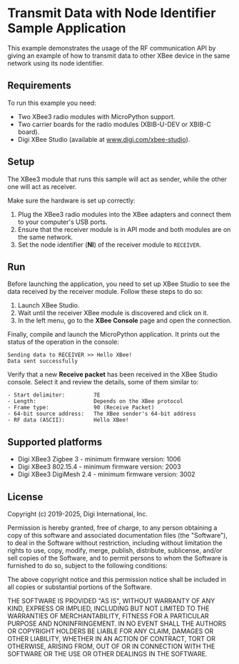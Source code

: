 Transmit Data with Node Identifier Sample Application
=====================================================

This example demonstrates the usage of the RF communication API by giving an
example of how to transmit data to other XBee device in the same network using
its node identifier.

Requirements
------------

To run this example you need:

* Two XBee3 radio modules with MicroPython support.
* Two carrier boards for the radio modules (XBIB-U-DEV or XBIB-C board).
* Digi XBee Studio (available at www.digi.com/xbee-studio).

Setup
-----

The XBee3 module that runs this sample will act as sender, while the other
one will act as receiver.

Make sure the hardware is set up correctly:

1. Plug the XBee3 radio modules into the XBee adapters and connect them to your
   computer's USB ports.
2. Ensure that the receiver module is in API mode and both modules are on the
   same network.
3. Set the node identifier (**NI**) of the receiver module to `RECEIVER`.

Run
---

Before launching the application, you need to set up XBee Studio to see the data
received by the receiver module. Follow these steps to do so:

1. Launch XBee Studio.
2. Wait until the receiver XBee module is discovered and click on it.
3. In the left menu, go to the **XBee Console** page and open the connection.

Finally, compile and launch the MicroPython application. It prints out the
status of the operation in the console:

    Sending data to RECEIVER >> Hello XBee!
    Data sent successfully

Verify that a new **Receive packet** has been received in the XBee Studio
console. Select it and review the details, some of them similar to:

    - Start delimiter:         7E
    - Length:                  Depends on the XBee protocol
    - Frame type:              90 (Receive Packet)
    - 64-bit source address:   The XBee sender's 64-bit address
    - RF data (ASCII):         Hello XBee!

Supported platforms
-------------------

* Digi XBee3 Zigbee 3 - minimum firmware version: 1006
* Digi XBee3 802.15.4 - minimum firmware version: 2003
* Digi XBee3 DigiMesh 2.4 - minimum firmware version: 3002

License
-------

Copyright (c) 2019-2025, Digi International, Inc.

Permission is hereby granted, free of charge, to any person obtaining a copy
of this software and associated documentation files (the "Software"), to deal
in the Software without restriction, including without limitation the rights
to use, copy, modify, merge, publish, distribute, sublicense, and/or sell
copies of the Software, and to permit persons to whom the Software is
furnished to do so, subject to the following conditions:

The above copyright notice and this permission notice shall be included in all
copies or substantial portions of the Software.

THE SOFTWARE IS PROVIDED "AS IS", WITHOUT WARRANTY OF ANY KIND, EXPRESS OR
IMPLIED, INCLUDING BUT NOT LIMITED TO THE WARRANTIES OF MERCHANTABILITY,
FITNESS FOR A PARTICULAR PURPOSE AND NONINFRINGEMENT. IN NO EVENT SHALL THE
AUTHORS OR COPYRIGHT HOLDERS BE LIABLE FOR ANY CLAIM, DAMAGES OR OTHER
LIABILITY, WHETHER IN AN ACTION OF CONTRACT, TORT OR OTHERWISE, ARISING FROM,
OUT OF OR IN CONNECTION WITH THE SOFTWARE OR THE USE OR OTHER DEALINGS IN THE
SOFTWARE.